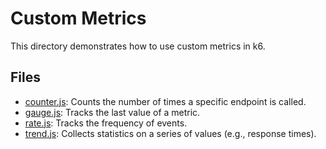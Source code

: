 # Custom Metrics

This directory demonstrates how to use custom metrics in k6.

## Files

*   [counter.js](./counter.js): Counts the number of times a specific endpoint is called.
*   [gauge.js](./gauge.js): Tracks the last value of a metric.
*   [rate.js](./rate.js): Tracks the frequency of events.
*   [trend.js](./trend.js): Collects statistics on a series of values (e.g., response times).

